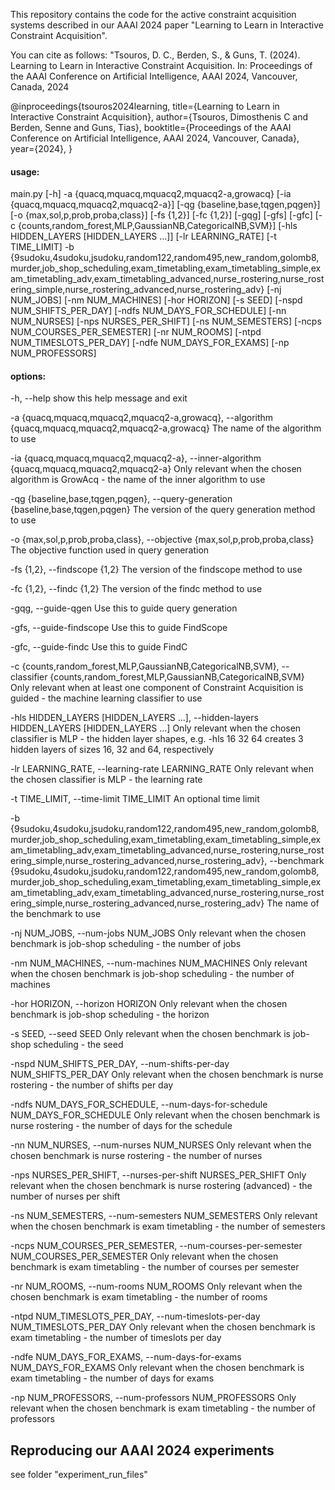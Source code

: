 This repository contains the code for the active constraint acquisition systems described in our AAAI 2024 paper "Learning to Learn in Interactive Constraint Acquisition".

You can cite as follows: "Tsouros, D. C., Berden, S., & Guns, T. (2024). Learning to Learn in Interactive Constraint Acquisition. In: Proceedings of the AAAI Conference on Artificial Intelligence, AAAI 2024, Vancouver, Canada, 2024

@inproceedings{tsouros2024learning,
  title={Learning to Learn in Interactive Constraint Acquisition},
  author={Tsouros, Dimosthenis C and Berden, Senne and Guns, Tias},
  booktitle={Proceedings of the AAAI Conference on Artificial Intelligence, AAAI 2024, Vancouver, Canada},
  year={2024},
}


#### usage: 

main.py [-h] -a {quacq,mquacq,mquacq2,mquacq2-a,growacq}
               [-ia {quacq,mquacq,mquacq2,mquacq2-a}]
               [-qg {baseline,base,tqgen,pqgen}]
               [-o {max,sol,p,prob,proba,class}] [-fs {1,2}] [-fc {1,2}]
               [-gqg] [-gfs] [-gfc]
               [-c {counts,random_forest,MLP,GaussianNB,CategoricalNB,SVM}]
               [-hls HIDDEN_LAYERS [HIDDEN_LAYERS ...]] [-lr LEARNING_RATE]
               [-t TIME_LIMIT] -b {9sudoku,4sudoku,jsudoku,random122,random495,new_random,golomb8,murder,job_shop_scheduling,exam_timetabling,exam_timetabling_simple,exam_timetabling_adv,exam_timetabling_advanced,nurse_rostering,nurse_rostering_simple,nurse_rostering_advanced,nurse_rostering_adv}
               [-nj NUM_JOBS] [-nm NUM_MACHINES] [-hor HORIZON] [-s SEED]
               [-nspd NUM_SHIFTS_PER_DAY] [-ndfs NUM_DAYS_FOR_SCHEDULE]
               [-nn NUM_NURSES] [-nps NURSES_PER_SHIFT] [-ns NUM_SEMESTERS]
               [-ncps NUM_COURSES_PER_SEMESTER] [-nr NUM_ROOMS]
               [-ntpd NUM_TIMESLOTS_PER_DAY] [-ndfe NUM_DAYS_FOR_EXAMS]
               [-np NUM_PROFESSORS]

#### options:

  -h, --help            show this help message and exit

  -a {quacq,mquacq,mquacq2,mquacq2-a,growacq}, --algorithm {quacq,mquacq,mquacq2,mquacq2-a,growacq}
                        The name of the algorithm to use

  -ia {quacq,mquacq,mquacq2,mquacq2-a}, --inner-algorithm {quacq,mquacq,mquacq2,mquacq2-a}
                        Only relevant when the chosen algorithm is GrowAcq -
                        the name of the inner algorithm to use

  -qg {baseline,base,tqgen,pqgen}, --query-generation {baseline,base,tqgen,pqgen}
                        The version of the query generation method to use

  -o {max,sol,p,prob,proba,class}, --objective {max,sol,p,prob,proba,class}
                        The objective function used in query generation

  -fs {1,2}, --findscope {1,2}
                        The version of the findscope method to use

  -fc {1,2}, --findc {1,2}
                        The version of the findc method to use

  -gqg, --guide-qgen    Use this to guide query generation

  -gfs, --guide-findscope
                        Use this to guide FindScope

  -gfc, --guide-findc   Use this to guide FindC

  -c {counts,random_forest,MLP,GaussianNB,CategoricalNB,SVM}, --classifier {counts,random_forest,MLP,GaussianNB,CategoricalNB,SVM}
                        Only relevant when at least one component of
                        Constraint Acquisition is guided - the machine
                        learning classifier to use

  -hls HIDDEN_LAYERS [HIDDEN_LAYERS ...], --hidden-layers HIDDEN_LAYERS [HIDDEN_LAYERS ...]
                        Only relevant when the chosen classifier is MLP - the
                        hidden layer shapes, e.g. -hls 16 32 64 creates 3
                        hidden layers of sizes 16, 32 and 64, respectively

  -lr LEARNING_RATE, --learning-rate LEARNING_RATE
                        Only relevant when the chosen classifier is MLP - the
                        learning rate

  -t TIME_LIMIT, --time-limit TIME_LIMIT
                        An optional time limit

  -b {9sudoku,4sudoku,jsudoku,random122,random495,new_random,golomb8,murder,job_shop_scheduling,exam_timetabling,exam_timetabling_simple,exam_timetabling_adv,exam_timetabling_advanced,nurse_rostering,nurse_rostering_simple,nurse_rostering_advanced,nurse_rostering_adv}, --benchmark {9sudoku,4sudoku,jsudoku,random122,random495,new_random,golomb8,murder,job_shop_scheduling,exam_timetabling,exam_timetabling_simple,exam_timetabling_adv,exam_timetabling_advanced,nurse_rostering,nurse_rostering_simple,nurse_rostering_advanced,nurse_rostering_adv}
                        The name of the benchmark to use

  -nj NUM_JOBS, --num-jobs NUM_JOBS
                        Only relevant when the chosen benchmark is job-shop
                        scheduling - the number of jobs

  -nm NUM_MACHINES, --num-machines NUM_MACHINES
                        Only relevant when the chosen benchmark is job-shop
                        scheduling - the number of machines

  -hor HORIZON, --horizon HORIZON
                        Only relevant when the chosen benchmark is job-shop
                        scheduling - the horizon

  -s SEED, --seed SEED  Only relevant when the chosen benchmark is job-shop
                        scheduling - the seed

  -nspd NUM_SHIFTS_PER_DAY, --num-shifts-per-day NUM_SHIFTS_PER_DAY
                        Only relevant when the chosen benchmark is nurse
                        rostering - the number of shifts per day

  -ndfs NUM_DAYS_FOR_SCHEDULE, --num-days-for-schedule NUM_DAYS_FOR_SCHEDULE
                        Only relevant when the chosen benchmark is nurse
                        rostering - the number of days for the schedule

  -nn NUM_NURSES, --num-nurses NUM_NURSES
                        Only relevant when the chosen benchmark is nurse
                        rostering - the number of nurses

  -nps NURSES_PER_SHIFT, --nurses-per-shift NURSES_PER_SHIFT
                        Only relevant when the chosen benchmark is nurse
                        rostering (advanced) - the number of nurses per shift

  -ns NUM_SEMESTERS, --num-semesters NUM_SEMESTERS
                        Only relevant when the chosen benchmark is exam
                        timetabling - the number of semesters

  -ncps NUM_COURSES_PER_SEMESTER, --num-courses-per-semester NUM_COURSES_PER_SEMESTER
                        Only relevant when the chosen benchmark is exam
                        timetabling - the number of courses per semester

  -nr NUM_ROOMS, --num-rooms NUM_ROOMS
                        Only relevant when the chosen benchmark is exam
                        timetabling - the number of rooms

  -ntpd NUM_TIMESLOTS_PER_DAY, --num-timeslots-per-day NUM_TIMESLOTS_PER_DAY
                        Only relevant when the chosen benchmark is exam
                        timetabling - the number of timeslots per day

  -ndfe NUM_DAYS_FOR_EXAMS, --num-days-for-exams NUM_DAYS_FOR_EXAMS
                        Only relevant when the chosen benchmark is exam
                        timetabling - the number of days for exams

  -np NUM_PROFESSORS, --num-professors NUM_PROFESSORS
                        Only relevant when the chosen benchmark is exam
                        timetabling - the number of professors


## Reproducing our AAAI 2024 experiments

see folder "experiment_run_files"
